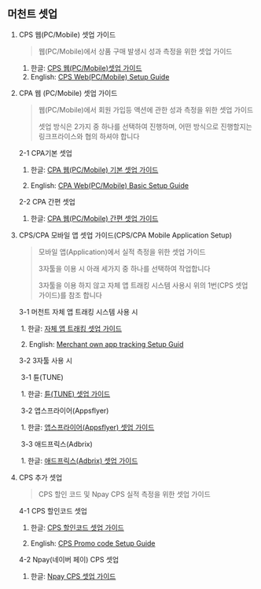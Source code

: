 ## 머천트 셋업

1. CPS 웹(PC/Mobile) 셋업 가이드

   > 웹(PC/Mobile)에서 상품 구매 발생시 성과 측정을 위한 셋업 가이드

   1. 한글: [CPS 웹(PC/Mobile)셋업 가이드](https://github.com/linkprice/MerchantSetup/tree/master/CPS)
   2. English: [CPS Web(PC/Mobile) Setup Guide](https://github.com/linkprice/MerchantSetup/blob/master/CPS/README-en.md)

2. CPA 웹 (PC/Mobile) 셋업 가이드

   > 웹(PC/Mobile)에서 회원 가입등 액션에 관한 성과 측정을 위한 셋업 가이드
   >
   > 셋업 방식은 2가지 중 하나를 선택하여 진행하며, 어떤 방식으로 진행할지는 링크프라이스와 협의 하셔야 합니다

   2-1 CPA기본 셋업

      1. 한글: [CPA 웹(PC/Mobile) 기본 셋업 가이드](https://github.com/linkprice/MerchantSetup/tree/master/CPA)

      2. English: [CPA Web(PC/Mobile) Basic Setup Guide](https://github.com/linkprice/MerchantSetup/blob/master/CPA/README-en.md)

   2-2 CPA 간편 셋업

      1. 한글: [CPA 웹(PC/Mobile) 간편 셋업 가이드](https://github.com/linkprice/MerchantSetup/blob/master/CPA/README-simple%20setup.md)

3. CPS/CPA 모바일 앱 셋업 가이드(CPS/CPA Mobile Application Setup)

   > 모바일 앱(Application)에서 실적 측정을 위한 셋업 가이드
   >
   > 3자툴을 이용 시 아래 세가지 중 하나를 선택하여 작업합니다
   >
   > 3자툴을 이용 하지 않고 자체 앱 트래킹 시스템 사용시 위의 1번(CPS 셋업 가이드)를 참조 합니다

   3-1 머천트 자체 앱 트래킹 시스템 사용 시

   ​	1. 한글: [자체 앱 트래킹 셋업 가이드](https://github.com/linkprice/MerchantSetup/tree/master/CPS)

   ​	2. English: [Merchant own app tracking Setup Guid](https://github.com/linkprice/MerchantSetup/blob/master/CPS/README-en.md)

   3-2 3자툴 사용 시

   ​	3-1 튠(TUNE)

   ​		1. 한글: [튠(TUNE) 셋업 가이드](https://github.com/linkprice/MerchantSetup/tree/master/3%EC%9E%90%ED%88%B4%20%EC%95%B1%20%EC%85%8B%EC%97%85/%ED%8A%A0)

   ​	3-2 앱스프라이어(Appsflyer)

   ​		1. 한글: [앱스프라이어(Appsflyer) 셋업 가이드](https://github.com/linkprice/MerchantSetup/tree/master/3%EC%9E%90%ED%88%B4%20%EC%95%B1%20%EC%85%8B%EC%97%85/%EC%95%B1%EC%8A%A4%ED%94%84%EB%9D%BC%EC%9D%B4%EC%96%B4)

   ​	3-3 애드프릭스(Adbrix)

   ​		1. 한글: [애드프릭스(Adbrix) 셋업 가이드](https://github.com/linkprice/MerchantSetup/tree/master/3%EC%9E%90%ED%88%B4%20%EC%95%B1%20%EC%85%8B%EC%97%85/%EC%95%A0%EB%93%9C%ED%94%84%EB%A6%AD%EC%8A%A4)

4. CPS 추가 셋업

   >  CPS 할인 코드 및 Npay CPS 실적 측정을 위한 셋업 가이드

   4-1 CPS 할인코드 셋업

      1. 한글: [CPS 할인코드 셋업 가이드](https://github.com/linkprice/MerchantSetup/tree/master/CPS%20-%20Promo%20code)

      2. English: [CPS Promo code Setup Guide](https://github.com/linkprice/MerchantSetup/blob/master/CPS%20-%20Promo%20code/README-en.md)

   4-2 Npay(네이버 페이) CPS 셋업

      1. 한글: [Npay CPS 셋업 가이드](https://github.com/linkprice/MerchantSetup/blob/master/CPS/README-Npay.md)
